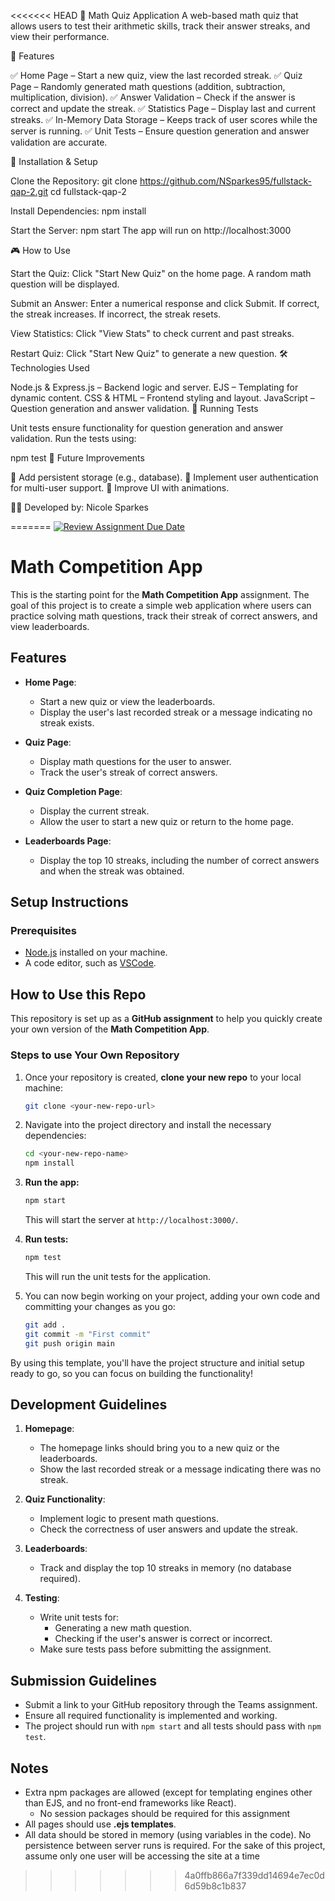 <<<<<<< HEAD
📌 Math Quiz Application
A web-based math quiz that allows users to test their arithmetic skills, track their answer streaks, and view their performance.

📖 Features

✅ Home Page – Start a new quiz, view the last recorded streak.
✅ Quiz Page – Randomly generated math questions (addition, subtraction, multiplication, division).
✅ Answer Validation – Check if the answer is correct and update the streak.
✅ Statistics Page – Display last and current streaks.
✅ In-Memory Data Storage – Keeps track of user scores while the server is running.
✅ Unit Tests – Ensure question generation and answer validation are accurate.

🚀 Installation & Setup

Clone the Repository:
git clone https://github.com/NSparkes95/fullstack-qap-2.git
cd fullstack-qap-2

Install Dependencies:
npm install

Start the Server:
npm start
The app will run on http://localhost:3000

🎮 How to Use

Start the Quiz:
Click "Start New Quiz" on the home page.
A random math question will be displayed.

Submit an Answer:
Enter a numerical response and click Submit.
If correct, the streak increases.
If incorrect, the streak resets.

View Statistics:
Click "View Stats" to check current and past streaks.

Restart Quiz:
Click "Start New Quiz" to generate a new question.
🛠️ Technologies Used

Node.js & Express.js – Backend logic and server.
EJS – Templating for dynamic content.
CSS & HTML – Frontend styling and layout.
JavaScript – Question generation and answer validation.
🧪 Running Tests

Unit tests ensure functionality for question generation and answer validation. Run the tests using:

npm test
📌 Future Improvements

🔹 Add persistent storage (e.g., database).
🔹 Implement user authentication for multi-user support.
🔹 Improve UI with animations.

👨‍💻 Developed by: Nicole Sparkes

=======
[![Review Assignment Due Date](https://classroom.github.com/assets/deadline-readme-button-22041afd0340ce965d47ae6ef1cefeee28c7c493a6346c4f15d667ab976d596c.svg)](https://classroom.github.com/a/Tw9ktGPW)
# Math Competition App

This is the starting point for the **Math Competition App** assignment. The goal of this project is to create a simple web application where users can practice solving math questions, track their streak of correct answers, and view leaderboards.

## Features
- **Home Page**: 
  - Start a new quiz or view the leaderboards.
  - Display the user's last recorded streak or a message indicating no streak exists.
  
- **Quiz Page**: 
  - Display math questions for the user to answer.
  - Track the user's streak of correct answers.

- **Quiz Completion Page**:
  - Display the current streak.
  - Allow the user to start a new quiz or return to the home page.

- **Leaderboards Page**:
  - Display the top 10 streaks, including the number of correct answers and when the streak was obtained.

## Setup Instructions

### Prerequisites
- [Node.js](https://nodejs.org) installed on your machine.
- A code editor, such as [VSCode](https://code.visualstudio.com/).

## How to Use this Repo

This repository is set up as a **GitHub assignment** to help you quickly create your own version of the **Math Competition App**.

### Steps to use Your Own Repository

1. Once your repository is created, **clone your new repo** to your local machine:
    ```bash
    git clone <your-new-repo-url>
    ```

1. Navigate into the project directory and install the necessary dependencies:
    ```bash
    cd <your-new-repo-name>
    npm install
    ```
  
1. **Run the app:**
    ```bash
    npm start
    ```
    This will start the server at `http://localhost:3000/`.

1. **Run tests:**
    ```bash
    npm test
    ```
    This will run the unit tests for the application.

1. You can now begin working on your project, adding your own code and committing your changes as you go:
    ```bash
    git add .
    git commit -m "First commit"
    git push origin main
    ```

By using this template, you'll have the project structure and initial setup ready to go, so you can focus on building the functionality!

## Development Guidelines

1. **Homepage**:
   - The homepage links should bring you to a new quiz or the leaderboards.
   - Show the last recorded streak or a message indicating there was no streak.
   
2. **Quiz Functionality**:
   - Implement logic to present math questions.
   - Check the correctness of user answers and update the streak.
   
3. **Leaderboards**:
   - Track and display the top 10 streaks in memory (no database required).

4. **Testing**:
   - Write unit tests for:
     - Generating a new math question.
     - Checking if the user's answer is correct or incorrect.
   - Make sure tests pass before submitting the assignment.

## Submission Guidelines
- Submit a link to your GitHub repository through the Teams assignment.
- Ensure all required functionality is implemented and working.
- The project should run with `npm start` and all tests should pass with `npm test`.

## Notes
- Extra npm packages are allowed (except for templating engines other than EJS, and no front-end frameworks like React).
  - No session packages should be required for this assignment
- All pages should use **.ejs templates**.
- All data should be stored in memory (using variables in the code). No persistence between server runs is required. For the sake of this project, assume only one user will be accessing the site at a time
>>>>>>> 4a0ffb866a7f339dd14694e7ec0d6d59b8c1b837
